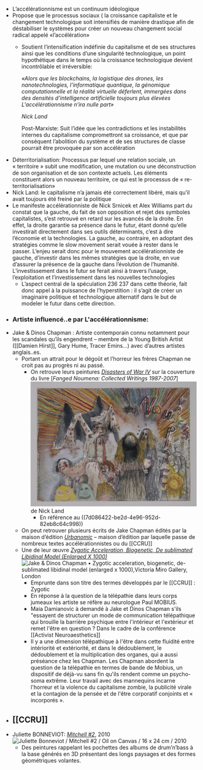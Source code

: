 - L’accélérationnisme est un continuum idéologique
- Propose que le processus sociaux ( la croissance capitaliste et le changement technologique soit intensifiés de manière drastique afin de déstabiliser le systèmes pour créer un nouveau changement social radical appelé «l’accélération»
	- Soutient l’intensification indéfinie du capitalisme et de ses structures ainsi que les conditions d’une singularité technologique, un point hypothétique dans le temps où la croissance technologique devient incontrôlable et irréversible:
	  
	  *«Alors que les blockchains, la logistique des drones, les nanotechnologies, l’informatique quantique, la génomique computationnelle et la réalité virtuelle déferlent, immergées dans des densités d’intelligence artificielle toujours plus élevées L'accélérationnisme n’ira nulle part»*
	  
	  *Nick Land*
	  
	  Post-Marxiste:  Suit l’idée que les contradictions et les instabilités internes du capitalisme compromettront sa croissance, et que par conséquent l’abolition du système et de ses structures de classe pourrait être provoquée par son accélération
- Déterritorialisation: Processus par lequel une relation sociale, un « territoire » subit une modification, une mutation ou une déconstruction de son organisation et de son contexte actuels. Les éléments constituent alors un nouveau territoire, ce qui est le processus de « re-territorialisation»
- Nick Land: le capitalisme n’a jamais été correctement libéré, mais qu’il avait toujours été freiné par la politique
- Le manifeste accélérationniste de Nick Srnicek et Alex Williams part du constat que la gauche, du fait de son opposition et rejet des symboles capitalistes, s’est retrouvé en retard sur les avancés de la droite. En effet, la droite garantie sa présence dans le futur, étant donné qu’elle investirait directement dans ses outils déterminants, c’est à dire l’économie et la technologies. La gauche, au contraire, en adoptant des stratégies comme le slow movement serait vouée à rester dans le passer. L’enjeu serait donc pour le mouvement accélérationniste de gauche, d’investir dans les mêmes stratégies que la droite, en vue d’assurer la présence de la gauche dans l’évolution de l’humanité. L’investissement dans le futur se ferait ainsi à travers l’usage, l’exploitation et l’investissement dans les nouvelles technologies
	- L’aspect central de la spéculation 236 237 dans cette théorie, fait donc appel à la puissance de l’hyperstition : il s’agit de créer un imaginaire politique et technologique alternatif dans le but de modeler le futur dans cette direction.
- ### Artiste influencé..e par L'accélérationnisme:
- Jake & Dinos Chapman : Artiste contemporain connu notamment pour les scandales qu’ils engendrent – membre de la Young British Artist ([[Damien Hirst]], Gary Hume, Tracer Emins...) avec d’autres artistes anglais..es.
	- Portant un attrait pour le dégoût et l’horreur les frères Chapman ne croit pas au progrès ni au passé.
		- On retrouve leurs peintures [*Disasters of War IV*](https://jakeanddinoschapman.com/works/disasters-of-war-iv/)  sur la couverture du livre <a name="producttitle"></a><a name="title"></a>[*Fanged Noumena: Collected Writings 1987-2007*] ![image.png](../assets/image_1701088780911_0.png)  de Nick Land
			- En référence au ((7d086422-be2d-4e96-952d-82eb8c64c998))
	- On peut retrouver plusieurs écrits de Jake Chapman édités par la maison d’édition [*Urbanomic*](https://www.urbanomic.com/) – maison d’édition par laquelle passe de nombreux textes accélérationnistes ou du [[CCRU]]
	- Une de leur œuvre [*Zygotic Acceleration, Biogenetic, De sublimated Libidinal Model (Enlarged X 1000)*](https://jakeanddinoschapman.com/exhibitions/zygotic-acceleration-biogenetic-de-sublimated-libidinal-model-enlarged-x-1000victoria-miro-gallery-london/8243/) ![Jake & Dinos Chapman • Zygotic acceleration, biogenetic, de-sublimated  libidinal model (enlarged x 1000),Victoria Miro Gallery, London](https://s3.eu-west-2.amazonaws.com/media.jakeanddinoschapman.com/wp-content/uploads/8243-380x314.jpg)
		- Emprunte dans son titre des termes développés par le [[CCRU]] : Zygotic
		- En réponse à la question de la télépathie dans leurs corps jumeaux les artiste se réfère au neurologue Paul MOBIUS.
		- Maia Damianovic à demandé à Jake et Dinos Chapman s'ils "essayent de structurer un mode de communication télépathique qui brouille la barrière psychique entre l'intérieur et l'extérieur et remet l'être en question ? Dans le cadre de la conférence [[Activist Neuroaesthetics]]
		- Il y a une dimension télépathique à l'être dans cette fluidité entre intériorité et extériorité, et dans le dédoublement, le dédoublement et la multiplication des organes, qui a aussi préséance chez les Chapman. Les Chapman abordent la question de la télépathie en termes de bande de Mobius, un dispositif de déjà-vu sans fin qu'ils rendent comme un psycho-soma extrême. Leur travail avec des mannequins incarne l'horreur et la violence du capitalisme zombie, la publicité virale et la contagion de la pensée et de l'être corporatif conjoints et « incorporés ».
- ## [[CCRU]]
- Juliette BONNEVIOT: [*Mitchell #2*](http://dismagazine.com/blog/73613/xpo-gallery-presents-les-oracles/), 2010 ![Juliette Bonneviot / Mitchell #2 / Oil on Canvas / 16 x 24 cm / 2010](http://dismagazine.com/uploads/2015/02/1-Juliette-Bonneviot-Mitchell-2-Oil-on-Canvas-16-x-24-cm-2014.jpg)
	- Des peintures rappelant les pochettes des albums de drum’n’bass à la base générés en 3D présentant des longs paysages et des formes géométriques volantes.